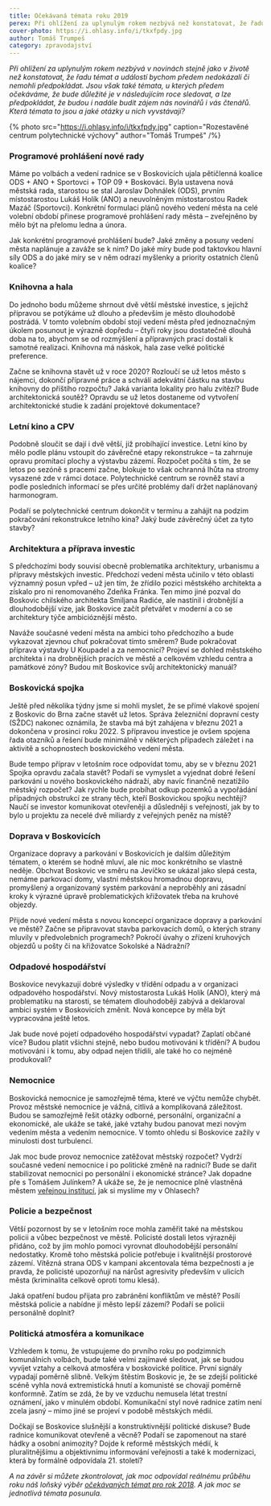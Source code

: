 ```yaml
---
title: Očekávaná témata roku 2019
perex: Při ohlížení za uplynulým rokem nezbývá než konstatovat, že řadu témat a událostí bychom předem nedokázali či nemohli předpokládat. Jsou však také témata, u kterých předem očekáváme, že bude důležité je v následujícím roce sledovat.
cover-photo: https://i.ohlasy.info/i/tkxfpdy.jpg
author: Tomáš Trumpeš
category: zpravodajství
---
```


*Při ohlížení za uplynulým rokem nezbývá v novinách stejně jako v životě než konstatovat, že řadu témat a událostí bychom předem nedokázali či nemohli předpokládat. Jsou však také témata, u kterých předem očekáváme, že bude důležité je v následujícím roce sledovat, a lze předpokládat, že budou i nadále budit zájem nás novinářů i vás čtenářů. Která témata to jsou a jaké otázky u nich vyvstávají?*

{% photo src="https://i.ohlasy.info/i/tkxfpdy.jpg" caption="Rozestavěné centrum polytechnické výchovy" author="Tomáš Trumpeš" /%}

### Programové prohlášení nové rady

Máme po volbách a vedení radnice se v Boskovicích ujala pětičlenná koalice ODS + ANO + Sportovci + TOP 09 + Boskováci. Byla ustavena nová městská rada, starostou se stal Jaroslav Dohnálek (ODS), prvním místostarostou Lukáš Holík (ANO) a neuvolněným místostarostou Radek Mazáč (Sportovci). Konkrétní formulaci plánů nového vedení města na celé volební období přinese programové prohlášení rady města – zveřejněno by mělo být na přelomu ledna a února.

Jak konkrétní programové prohlášení bude? Jaké změny a posuny vedení města naplánuje a zaváže se k nim? Do jaké míry bude pod taktovkou hlavní síly ODS a do jaké míry se v něm odrazí myšlenky a priority ostatních členů koalice?

### Knihovna a hala

Do jednoho bodu můžeme shrnout dvě větší městské investice, s jejichž přípravou se potýkáme už dlouho a především je město dlouhodobě postrádá. V tomto volebním období stojí vedení města před jednoznačným úkolem posunout je výrazně dopředu – čtyři roky jsou dostatečně dlouhá doba na to, abychom se od rozmýšlení a přípravných prací dostali k samotné realizaci. Knihovna má náskok, hala zase velké politické preference.

Začne se knihovna stavět už v roce 2020? Rozloučí se už letos město s nájemci, dokončí přípravné práce a schválí adekvátní částku na stavbu knihovny do příštího rozpočtu? Jaká varianta lokality pro halu zvítězí? Bude architektonická soutěž? Opravdu se už letos dostaneme od vytvoření architektonické studie k zadání projektové dokumentace?

### Letní kino a CPV

Podobně sloučit se dají i dvě větší, již probíhající investice. Letní kino by mělo podle plánu vstoupit do závěrečné etapy rekonstrukce – ta zahrnuje opravu promítací plochy a výstavbu zázemí. Rozpočet počítá s tím, že se letos po sezóně s pracemi začne, blokuje to však ochranná lhůta na stromy vysazené zde v rámci dotace. Polytechnické centrum se rovněž staví a podle posledních informací se přes určité problémy daří držet naplánovaný harmonogram.

Podaří se polytechnické centrum dokončit v termínu a zahájit na podzim pokračování rekonstrukce letního kina? Jaký bude závěrečný účet za tyto stavby?

### Architektura a příprava investic

S předchozími body souvisí obecně problematika architektury, urbanismu a přípravy městských investic. Předchozí vedení města učinilo v této oblasti významný posun vpřed – už jen tím, že zřídilo pozici městského architekta a získalo pro ni renomovaného Zdeňka Fránka. Ten mimo jiné pozval do Boskovic chilského architekta Smiljana Radiće, ale nastínil i drobnější a dlouhodobější vize, jak Boskovice začít přetvářet v moderní a co se architektury týče ambicióznější město.

Naváže současné vedení města na ambici toho předchozího a bude vykazovat zjevnou chuť pokračovat tímto směrem? Bude pokračovat příprava výstavby U Koupadel a za nemocnicí? Projeví se dohled městského architekta i na drobnějších pracích ve městě a celkovém vzhledu centra a památkové zóny? Budou mít Boskovice svůj architektonický manuál?

### Boskovická spojka

Ještě před několika týdny jsme si mohli myslet, že se přímé vlakové spojení z Boskovic do Brna začne stavět už letos. Správa železniční dopravní cesty (SŽDC) nakonec oznámila, že stavba má být zahájena v březnu 2021 a dokončena v prosinci roku 2022. S přípravou investice je ovšem spojena řada otazníků a řešení bude minimálně v některých případech záležet i na aktivitě a schopnostech boskovického vedení města.

Bude tempo příprav v letošním roce odpovídat tomu, aby se v březnu 2021 Spojka opravdu začala stavět? Podaří se vymyslet a vyjednat dobré řešení parkování u nového boskovického nádraží, aby navíc finančně nezatížilo městský rozpočet? Jak rychle bude probíhat odkup pozemků a vypořádání případných obstrukcí ze strany těch, kteří Boskovickou spojku nechtějí? Naučí se investor komunikovat otevřeněji a důsledněji s veřejností, jak by to bylo u projektu za necelé dvě miliardy z veřejných peněz na místě?

### Doprava v Boskovicích

Organizace dopravy a parkování v Boskovicích je dalším důležitým tématem, o kterém se hodně mluví, ale nic moc konkrétního se vlastně neděje. Obchvat Boskovic ve směru na Jevíčko se ukázal jako slepá cesta, nemáme parkovací domy, vlastní městskou hromadnou dopravu, promyšlený a organizovaný systém parkování a neproběhly ani zásadní kroky k výrazné úpravě problematických křižovatek třeba na kruhové objezdy.

Přijde nové vedení města s novou koncepcí organizace dopravy a parkování ve městě? Začne se připravovat stavba parkovacích domů, o kterých strany mluvily v předvolebních programech? Pokročí úvahy o zřízení kruhových objezdů u pošty či na křižovatce Sokolské a Nádražní?

### Odpadové hospodářství

Boskovice nevykazují dobré výsledky v třídění odpadu a v organizaci odpadového hospodářství. Nový místostarosta Lukáš Holík (ANO), který má problematiku na starosti, se tématem dlouhodoběji zabývá a deklaroval ambici systém v Boskovicích změnit. Nová koncepce by měla být vypracována ještě letos.

Jak bude nové pojetí odpadového hospodářství vypadat? Zaplatí občané více? Budou platit všichni stejně, nebo budou motivováni k třídění? A budou motivováni i k tomu, aby odpad nejen třídili, ale také ho co nejméně produkovali?

### Nemocnice

Boskovická nemocnice je samozřejmě téma, které ve výčtu nemůže chybět. Provoz městské nemocnice je vážná, citlivá a komplikovaná záležitost. Budou se samozřejmě řešit otázky odborné, personální, organizační a ekonomické, ale ukáže se také, jaké vztahy budou panovat mezi novým vedením města a vedením nemocnice. V tomto ohledu si Boskovice zažily v minulosti dost turbulencí.

Jak moc bude provoz nemocnice zatěžovat městský rozpočet? Vydrží současné vedení nemocnice i po politické změně na radnici? Bude se dařit stabilizovat nemocnici po personální i ekonomické stránce? Jak dopadne pře s Tomášem Julínkem? A ukáže se, že je nemocnice plně vlastněná městem [veřejnou institucí](http://www.ohlasy.info/clanky/2017/08/nemocnice-soud.html), jak si myslíme my v Ohlasech?

### Policie a bezpečnost

Větší pozornost by se v letošním roce mohla zaměřit také na městskou policii a vůbec bezpečnost ve městě. Policisté dostali letos výrazněji přidáno, což by jim mohlo pomoci vyrovnat dlouhodobější personální nedostatky. Kromě toho městská policie potřebuje i kvalitnější prostorové zázemí. Vítězná strana ODS v kampani akcentovala téma bezpečnosti a je pravda, že policisté upozorňují na nárůst agresivity především v ulicích města (kriminalita celkově oproti tomu klesá).

Jaká opatření budou přijata pro zabránění konfliktům ve městě? Posílí městská policie a nabídne jí město lepší zázemí? Podaří se policii personálně doplnit?

### Politická atmosféra a komunikace

Vzhledem k tomu, že vstupujeme do prvního roku po podzimních komunálních volbách, bude také velmi zajímavé sledovat, jak se budou vyvíjet vztahy a celková atmosféra v boskovické politice. První signály vypadají poměrně slibně. Velkým štěstím Boskovic je, že se zdejší politické scéně vyhla nová extremistická hnutí a komunisté se chovají poměrně konformně. Zatím se zdá, že by ve vzduchu nemusela létat trestní oznámení, jako v minulém období. Komunikační styl nové radnice zatím není zcela jasný – mimo jiné se projeví v podobě městských médií.

Dočkají se Boskovice slušnější a konstruktivnější politické diskuse? Bude radnice komunikovat otevřeně a věcně? Podaří se zapomenout na staré hádky a osobní animozity? Dojde k reformě městských médií, k pluralitnějšímu a objektivnímu informování veřejnosti a také k modernizaci, která by formálně odpovídala 21. století?

*A na závěr si můžete zkontrolovat, jak moc odpovídal reálnému průběhu roku náš loňský výběr [očekávaných témat pro rok 2018](http://www.ohlasy.info/clanky/2018/01/letosni-temata.html). A jak moc se jednotlivá témata posunula.*
